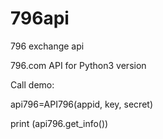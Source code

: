 796api
======

796 exchange api

796.com API for Python3 version 

Call demo:

api796=API796(appid, key, secret)

print (api796.get_info())
